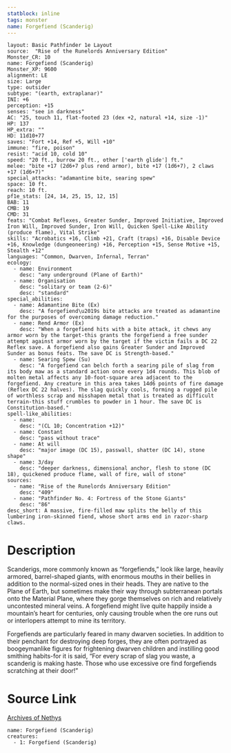 ```yaml
---
statblock: inline
tags: monster
name: Forgefiend (Scanderig)
---
```

```statblock
layout: Basic Pathfinder 1e Layout
source:  "Rise of the Runelords Anniversary Edition"
Monster_CR: 10
name: Forgefiend (Scanderig)
Monster_XP: 9600
alignment: LE
size: Large
type: outsider
subtype: "(earth, extraplanar)"
INI: +6
perception: +15
senses: "see in darkness"
AC: "25, touch 11, flat-footed 23 (dex +2, natural +14, size -1)"
HP: 137
HP_extra: ""
HD: 11d10+77
saves: "Fort +14, Ref +5, Will +10"
immune: "fire, poison"
resist: "acid 10, cold 10"
speed: "20 ft., burrow 20 ft., other ['earth glide'] ft."
melee: "bite +17 (2d6+7 plus rend armor), bite +17 (1d6+7), 2 claws +17 (1d6+7)"
special_attacks: "adamantine bite, searing spew"
space: 10 ft.
reach: 10 ft.
pf1e_stats: [24, 14, 25, 15, 12, 15]
BAB: 11
CMB: 19
CMD: 31
feats: "Combat Reflexes, Greater Sunder, Improved Initiative, Improved Iron Will, Improved Sunder, Iron Will, Quicken Spell-Like Ability (produce flame), Vital Strike"
skills: "Acrobatics +16, Climb +21, Craft (traps) +16, Disable Device +16, Knowledge (dungeoneering) +16, Perception +15, Sense Motive +15, Stealth +12"
languages: "Common, Dwarven, Infernal, Terran"
ecology:
  - name: Environment
    desc: "any underground (Plane of Earth)"
  - name: Organisation
    desc: "solitary or team (2-6)"
    desc: "standard"
special_abilities:
  - name: Adamantine Bite (Ex)
    desc: "A forgefiend\u2019s bite attacks are treated as adamantine for the purposes of overcoming damage reduction."
  - name: Rend Armor (Ex)
    desc: "When a forgefiend hits with a bite attack, it chews any armor worn by the target-this grants the forgefiend a free sunder attempt against armor worn by the target if the victim fails a DC 22 Reflex save. A forgefiend also gains Greater Sunder and Improved Sunder as bonus feats. The save DC is Strength-based."
  - name: Searing Spew (Su)
    desc: "A forgefiend can belch forth a searing pile of slag from its body maw as a standard action once every 1d4 rounds. This blob of molten metal affects any 10-foot-square area adjacent to the forgefiend. Any creature in this area takes 14d6 points of fire damage (Reflex DC 22 halves). The slag quickly cools, forming a rugged pile of worthless scrap and misshapen metal that is treated as difficult terrain-this stuff crumbles to powder in 1 hour. The save DC is Constitution-based."
spell-like_abilities:
  - name:
    desc: "(CL 10; Concentration +12)"
  - name: Constant
    desc: "pass without trace"
  - name: At will
    desc: "major image (DC 15), passwall, shatter (DC 14), stone shape"
  - name: 3/day
    desc: "deeper darkness, dimensional anchor, flesh to stone (DC 18), quickened produce flame, wall of fire, wall of stone"
sources:
  - name: "Rise of the Runelords Anniversary Edition"
    desc: "409"
  - name: "Pathfinder No. 4: Fortress of the Stone Giants"
    desc: "86"
desc_short: A massive, fire-filled maw splits the belly of this lumbering iron-skinned fiend, whose short arms end in razor-sharp claws. 
```
# Description
Scanderigs, more commonly known as “forgefiends,” look like large, heavily armored, barrel-shaped giants, with enormous mouths in their bellies in addition to the normal-sized ones in their heads. They are native to the Plane of Earth, but sometimes make their way through subterranean portals onto the Material Plane, where they gorge themselves on rich and relatively uncontested mineral veins. A forgefiend might live quite happily inside a mountain’s heart for centuries, only causing trouble when the ore runs out or interlopers attempt to mine its territory. 

Forgefiends are particularly feared in many dwarven societies. In addition to their penchant for destroying deep forges, they are often portrayed as boogeymanlike figures for frightening dwarven children and instilling good smithing habits-for it is said, “For every scrap of slag you waste, a scanderig is making haste. Those who use excessive ore find forgefiends scratching at their door!”
# Source Link
[Archives of Nethys](https://aonprd.com/MonsterDisplay.aspx?ItemName=Forgefiend%20(Scanderig))
```encounter-table
name: Forgefiend (Scanderig)
creatures:
  - 1: Forgefiend (Scanderig)
```
